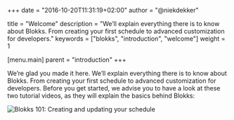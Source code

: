 +++
date            = "2016-10-20T11:31:19+02:00"
author          = "@niekdekker"

title           = "Welcome"
description     = "We’ll explain everything there is to know about Blokks. From creating your first schedule to advanced customization for developers."
keywords        = ["blokks", "introduction", "welcome"]
weight          = 1

[menu.main]
parent          = "introduction"
+++

We’re glad you made it here. We’ll explain everything there is to know about Blokks. From creating your first schedule to advanced customization for developers. Before you get started, we advise you to have a look at these two tutorial videos, as they will explain the basics behind Blokks:

![Blokks 101: Creating and updating your schedule](video)